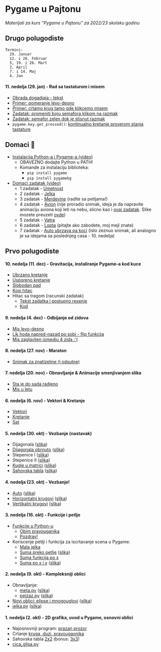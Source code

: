 # Pygame u Pajtonu

*Materijali za kurs "Pygame u Pajtonu" za 2022/23 skolsku godinu*

## Drugo polugodiste
```
Termini:
  29. Januar  
  12. i 26. Februar  
  5, 19. i 26. Mart  
  2. April  
  7. i 14. Maj  
  4. Jun  
```

#### 11. nedelja (29. jan) - Rad sa tastaturom i misem
  - [Obrada dogadjaja - tekst](/11_nedelja/obrada_dogadjaja.md)
  - [Primer: pomeranje levo-desno](/11_nedelja/0_levo_desno.py)
  - [Primer: crtamo krug tamo gde klikcemo misem](/11_nedelja/1_mis.py)
  - [Zadatak: promeniti boju semafora klikom na razmak](/11_nedelja/20_semafor.py)
  - [Zadatak: semafor zelen dok je stisnut razmak](/11_nedelja/21_semafor.py)
  - `pygame.key.get_pressed()`: [kontinualno kretanje proverom stanja tastature](/11_nedelja/3_kretanje_kontinualno.py) 

## Domaci 🥳
- [Instalacija Python-a i Pygame-a (video)](https://www.youtube.com/watch?v=VXfN90CMam4)
    - OBAVEZNO dodajte Python u PATH!
    - Komande za instalaciju biblioteka:
        - `pip install pygame`
        - `pip install pygamebg`
- [Domaci zadatak (video)](https://www.youtube.com/watch?v=5DX16iL-iVc)
    - 1 zadatak - [Umetnost](/veliki_domaci/1_savremena_umetnost.py)
    - 2 zadatak - [Jelka](/veliki_domaci/2_novogodisnja_jelka.py)
    - 3 zadatak - [Merdevine](/veliki_domaci/3_merdevine.py) (radite sa petljama!)
    - 4 zadatak - [Avion](/veliki_domaci/4_avion.py) (nije proradio snimak, ideja je da napravite animaciju aviona koji leti na nebu, slicno kao i [ovaj zadatak](/06_nedelja/1_frame_loop.py). Slike mozete preuzeti [ovde](https://github.com/daniilgrbic/ProgPyg-2022/releases/download/slike/slike_veliki_domaci.zip))
    - 5 zadatak - [Vatra](/veliki_domaci/5_vatra.py)
    - 6 zadatak - [Lopta](/veliki_domaci/6_kvadrat.py) (pitajte ako zabodete, moj mejl znate)
    - 7 zadatak - [Auto ubrzava pa koci](/veliki_domaci/7_ubrzava_pa_usporava.py) (isto zeznuo snimak, ali analogno je sa idejama sa poslednjeg casa - 10. nedelja)


## Prvo polugodiste

#### 10. nedelja (11. dec) - Gravitacija, instaliranje Pygame-a kod kuce
  - [Ubrzano kretanje](/10_nedelja/1_ubrzano_kretanje.py)
  - [Usporeno kretanje](/10_nedelja/2_kocenje.py)
  - [Slobodan pad](/10_nedelja/3_gravitacija.py)
  - [Kosi hitac](/10_nedelja/4_hitac.py)
  - Hitac sa tragom (racunski zadatak)
    - [Tekst zadatka i postupno resenje](/10_nedelja/5_objasnjenje.md)
    - [Kod](/10_nedelja/5_hitac_sa_tragom.py)

#### 9. nedelja (4. dec) - Odbijanje od zidova
  - [Mis levo-desno](/09_nedelja/naprednazad_mis.py)
  - [Lik hoda napred-nazad po sobi - flip funkcija](/09_nedelja/naprednazad_lik.py)
  - [Mis zaglavljen izmedju 4 zida :'(](/09_nedelja/odbijanje.py) 

#### 8. nedelja (27. nov) - Maraton
  - [Snimak za znatizeljne (i odsutne)](https://www.youtube.com/watch?v=AKu9IM5ep2c)

#### 7. nedelja (20. nov) - Obnavljanje & Animacije smenjivanjem slika
  - [Sta je do sada radjeno](/podsetnik.md)
  - [Mis u letu](/08_nedelja/primer.py)  

#### 6. nedelja (6. nov) - Vektori & Kretanje
  - [Vektori](/06_nedelja/0_vektori.py)
  - [Kretanje](/06_nedelja/1_frame_loop.py)
  - [Sat](/06_nedelja/2_clock.py) 

#### 5. nedelja (30. okt) - Vezbanje (nastavak)
  - Dijagonala
    ([slika](/05_nedelja/3_dijagonala.png))
  - [Dijagonala obrnuto](/05_nedelja/4_dijagonala_II.py)
    ([slika](/05_nedelja/4_dijagonala_II.png))
  - Stepenice I ([slika](/05_nedelja/5_stepenice.png))
  - Stepenice II ([slika](/05_nedelja/6_stepenice_II.png))
  - [Kugle u matrici](/05_nedelja/7_kugle_tabla.py)
    ([slika](/05_nedelja/7_kugle_tabla.png))
  - [Sahovska tabla](/05_nedelja/8_sahovska_tabla.py)
    ([slika](/05_nedelja/8_sahovska_tabla.png))

#### 4. nedelja (23. okt) - Vezbanje!
  - [Auto](/04_nedelja/0_auto.py)
    ([slika](/04_nedelja/0_auto.png))
  - [Horizontalni krugovi](/04_nedelja/1_krugovi.py)
    ([slika](/04_nedelja/1_krugovi.png))
  - [Vertikalni krugovi](/04_nedelja/2_krugovi_vert.py)
    ([slika](/04_nedelja/2_krugovi_vert.png))

#### 3. nedelja (16. okt) - Funkcije i petlje
  - [Funkcije u Python-u](03_nedelja/funkcije.md)
    - [Obim pravouganika](03_nedelja/0_obim.py)
    - [Pozdrav!](03_nedelja/1_pozdrav.py)
  - Koriscenje petlji i funkcija za iscrtavanje scena u Pygame:
    - [Mala jelka](03_nedelja/2_jelka_mala.py)
    - [Suma preko petlje](03_nedelja/3_suma_petlja.py)
      ([slika](03_nedelja/suma_a.png))
    - [Suma funkcija po x](03_nedelja/4_suma_fje_po_x.py)
    - [Suma po x i y](03_nedelja/5_suma_fje_po_xy.py)
      ([slika](03_nedelja/suma_b.png))

#### 2. nedelja (9. okt) - Kompleksniji oblici  
  - Obnavljanje:
    - [meta.py](02_nedelja/meta.py) ([slika](02_nedelja/meta.png))
    - [pejzaz.py](02_nedelja/pejzaz.py) ([slika](02_nedelja/pejzaz.png))
  - [Novi oblici: elipse i mnogouglovi](02_nedelja/novi_oblici.py)
    ([slika](02_nedelja/novi_oblici.png))
  - [jelka.py](02_nedelja/jelka.py) ([slika](02_nedelja/jelka.png))

#### 1. nedelja (2. okt) - 2D grafika, uvod u Pygame, osnovni oblici
  - Najosnovniji program: [prazan prozor](01_nedelja/1_prazan_prozor.py)
  - Crtanje [kruga, duzi, pravougaonika](01_nedelja/2_krug_duz_pravougaonik.py)
  - Sahovska tabla [2x2](01_nedelja/3_sah.py) (bonus: [3x3](01_nedelja/3.5_sah3x3.py))
  - [cica_glisa.py](01_nedelja/4_stickman.py)





